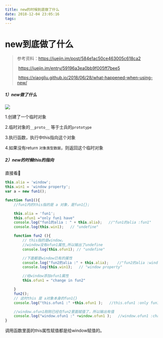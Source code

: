 ```yaml
---
title: new的时候到底做了什么
date: 2018-12-04 23:05:16
tags:
---
```


# new到底做了什么

> 参考资料：https://juejin.im/post/584e1ac50ce463005c618ca2
>
> ​                   https://juejin.im/entry/59196a3ea0bb9f005ff7bee5
>
> ​		   https://xiaogliu.github.io/2018/06/28/what-happened-when-using-new/

##### 1）new做了什么

![](http://pi8irywwe.bkt.clouddn.com/WX20181204-231216@2x.png)

1.创建了一个临时对象

2.临时对象的`__proto__` 等于士兵的`prototype`

3.执行函数，执行中this指向这个对象

4.如果没有return `对象类型数据`，则返回这个临时对象



##### 2）new的时候this的指向

直接看🌰

```javascript
this.alia = 'window';
this.win1 = 'window property';
var a = new fun1();

function fun1(){
    //fun1内的this指的是 a 对象，是fun1{};

    this.alia = 'fun1'; 
    this.ofun1 ="only fun1 have"
    console.log("fun1的alia : " + this.alia);   //"fun1的alia :fun1"
    console.log(this.win1);   // "undefine"

    function fun2 (){
        // this指的是window。
        //window没有ofun1属性,所以输出了undefine
        console.log(this.ofun1); // "undefine"

        //下面都是window已有的属性
        console.log("fun2的alia :" + this.alia);    //"fun2的alia :window"
        console.log(this.win1);   // "window property"

        //给window添加ofun1属性
        this.ofun1 = "change in fun2"

    }
    fun2();
    // 这时this 是 a对象本身的fun1{}
    console.log("this.ofun1 :" +this.ofun1 );   //this.ofun1 :only fun1 have

    //window.ofun1刚刚已经在fun2里面赋值了，所以输出有值
    console.log("window.ofun1 :" +window.ofun1 );   //window.ofun1 :change in fun2
}
```

调用函数里面的this属性赋值都是给window赋值的。
